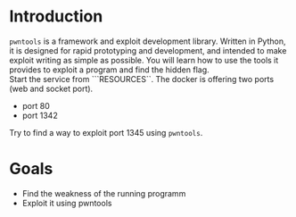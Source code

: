# Introduction
```pwntools``` is a framework and exploit development library. Written in Python, it is designed for rapid prototyping and development, and intended to make exploit writing as simple as possible.
You will learn how to use the tools it provides to exploit a program and find the hidden flag. \
Start the service from ```RESOURCES``. The docker is offering two ports (web and socket port). 
- port 80
- port 1342

Try to find a way to exploit port 1345 using ```pwntools```.

# Goals
- Find the weakness of the running programm
- Exploit it using pwntools
